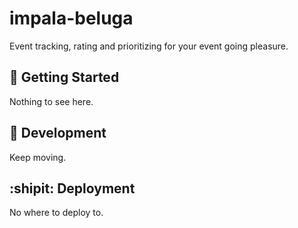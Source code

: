 impala-beluga
===================

Event tracking, rating and prioritizing for your event going pleasure.


## :running: Getting Started

Nothing to see here.

## :construction_worker: Development

Keep moving.

## :shipit: Deployment

No where to deploy to.
